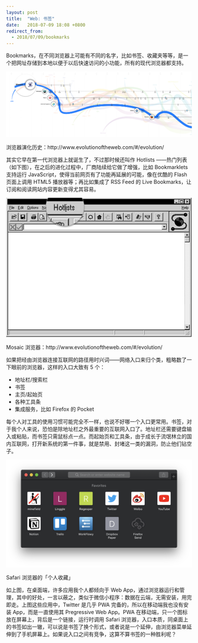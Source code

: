 ```yaml
---
layout: post
title:  "Web: 书签"
date:   2018-07-09 18:08 +0800
redirect_from:
  - 2018/07/09/bookmarks
---
```


Bookmarks，在不同浏览器上可能有不同的名字，比如书签、收藏夹等等，是一个把网址存储到本地以便于以后快速访问的小功能，所有的现代浏览器都支持。

![browser evolution](/files/2018/07/09/browser_evolution.png)
<figcaption>浏览器演化历史：http://www.evolutionoftheweb.com/#/evolution/</figcaption>

其实它早在第一代浏览器上就诞生了，不过那时候还叫作 Hotlists ——热门列表（如下图），在之后的进化过程中，厂商陆续给它做了增强，比如 Bookmarklets 支持运行 JavaScript，使得当前网页有了功能再延展的可能，像在优酷的 Flash 页面上调用 HTML5 播放器等；再比如集成了 RSS Feed 的 Live Bookmarks，让订阅和阅读网站内容更新变得尤其容易。

![mosaic browser](/files/2018/07/09/mosaic_v.1.jpg)
<figcaption>Mosaic 浏览器：http://www.evolutionoftheweb.com/#/evolution/</figcaption>

如果把经由浏览器连接互联网的路径用时兴词——网络入口来归个类，粗略数了一下眼前的浏览器，这样的入口大致有 5 个：

- 地址栏/搜索栏
- 书签
- 主页/起始页
- 各种工具条
- 集成服务，比如 Firefox 的 Pocket

每个人对工具的使用习惯可能完全不一样，也说不好哪一个入口更常用。书签，对于我个人来说，恐怕是除地址栏之外最重要的互联网入口了。地址栏还需要键盘输入或粘贴，而书签只需鼠标点一点。而起始页和工具条，由于成长于流氓林立的国内互联网，打开新系统的第一件事，就是禁用、封堵这一类的漏洞，防止他们钻空子。

![browser evolution](/files/2018/07/09/safari_favorates.png)
<figcaption>Safari 浏览器的「个人收藏」</figcaption>

如上图，在桌面端，许多应用我个人都倾向于 Web App，通过浏览器运行和管理，其中的好处，一言以蔽之，类似于微信小程序：数据在云端，无需安装，用完即走。上图这些应用中，Twitter 是几乎 PWA 完备的，所以在移动端我也没有安装 App，而是一直使用其 Pregressive Web App。PWA 在移动端，只一个图标放在屏幕上，背后是一个链接，运行时调用 Safari 浏览器，入口本质，同桌面上的书签如出一辙，可以说是书签了换个形式，或者说是一个延伸，由浏览器菜单延伸到了手机屏幕上。如果说入口之间有竞争，这算不算书签的一种胜利呢？
